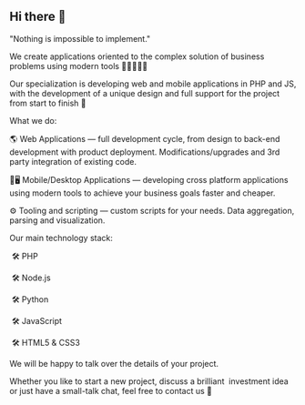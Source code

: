 ## Hi there 👋

"Nothing is impossible to implement."


We create applications oriented to the complex solution of business problems using modern tools 👩‍💻👨🏻‍💻

Our specialization is developing web and mobile applications in PHP and JS, with the development of a unique design and full support for the project from start to finish 🚀

What we do:

🌎 Web Applications — full development cycle, from design to back-end development with product deployment. Modifications/upgrades and 3rd party integration of existing code.

📱🖥 Mobile/Desktop Applications — developing cross platform applications using modern tools to achieve your business goals faster and cheaper. 

⚙️ Tooling and scripting — custom scripts for your needs. Data aggregation, parsing and visualization.

Our main technology stack:

 🛠 PHP

 🛠 Node.js 

 🛠 Python

 🛠 JavaScript

 🛠 HTML5 & CSS3

We will be happy to talk over the details of your project.

Whether you like to start a new project, discuss a brilliant  investment idea or just have a small-talk chat, feel free to contact us 📩

<!--

**Here are some ideas to get you started:**

🙋‍♀️ A short introduction - what is your organization all about?
🌈 Contribution guidelines - how can the community get involved?
👩‍💻 Useful resources - where can the community find your docs? Is there anything else the community should know?
🍿 Fun facts - what does your team eat for breakfast?
🧙 Remember, you can do mighty things with the power of [Markdown](https://docs.github.com/github/writing-on-github/getting-started-with-writing-and-formatting-on-github/basic-writing-and-formatting-syntax)
-->

